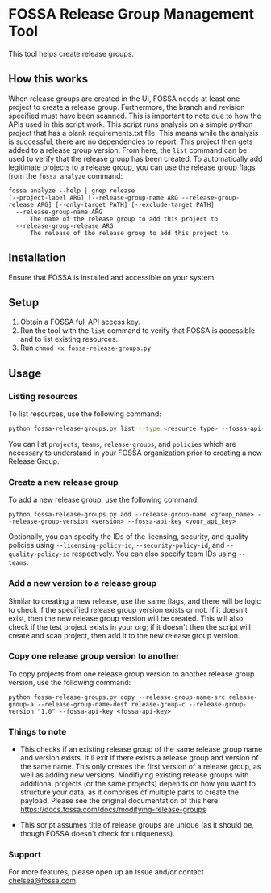 # FOSSA Release Group Management Tool

This tool helps create release groups.

## How this works

When release groups are created in the UI, FOSSA needs at least one project to create a release group. Furthermore, the branch and revision specified must have been scanned. This is important to note due to how the APIs used in this script work. This script runs analysis on a simple python project that has a blank requirements.txt file. This means while the analysis is successful, there are no dependencies to report. This project then gets added to a release group version. From here, the `list` command can be used to verify that the release group has been created. To automatically add legitimate projects to a release group, you can use the release group flags from the `fossa analyze` command:

```
fossa analyze --help | grep release
[--project-label ARG] [--release-group-name ARG --release-group-release ARG] [--only-target PATH] [--exclude-target PATH]
  --release-group-name ARG
      The name of the release group to add this project to
  --release-group-release ARG
      The release of the release group to add this project to
```

## Installation

Ensure that FOSSA is installed and accessible on your system.

## Setup

1. Obtain a FOSSA full API access key.
2. Run the tool with the `list` command to verify that FOSSA is accessible and to list existing resources.
3. Run `chmod +x fossa-release-groups.py`

## Usage

### Listing resources

To list resources, use the following command:

```bash
python fossa-release-groups.py list --type <resource_type> --fossa-api-key <your_api_key>
```

You can list `projects`, `teams`, `release-groups`, and `policies` which are necessary to understand in your FOSSA organization prior to creating a new Release Group.

### Create a new release group

To add a new release group, use the following command:

```
python fossa-release-groups.py add --release-group-name <group_name> --release-group-version <version> --fossa-api-key <your_api_key>
```

Optionally, you can specify the IDs of the licensing, security, and quality policies using `--licensing-policy-id`, `--security-policy-id`, and `--quality-policy-id` respectively. You can also specify team IDs using `--teams`.


### Add a new version to a release group

Similar to creating a new release, use the same flags, and there will be logic to check if the specified release group version exists or not. If it doesn't exist, then the new release group version will be created. This will also check if the test project exists in your org; if it doesn't then the script will create and scan project, then add it to the new release group version.

### Copy one release group version to another

To copy projects from one release group version to another release group version, use the following command:

```
python fossa-release-groups.py copy --release-group-name-src release-group-a --release-group-name-dest release-group-c --release-group-version "1.0" --fossa-api-key <fossa-api-key>
```

### Things to note

- This checks if an existing release group of the same release group name and version exists. It'll exit if there exists a release group and version of the same name. This only creates the first version of a release group, as well as adding new versions. Modifiying existing release groups with additional projects (or the same projects) depends on how you want to structure your data, as it comprises of multiple parts to create the payload.
Please see the original documentation of this here: https://docs.fossa.com/docs/modifying-release-groups

- This script assumes title of release groups are unique (as it should be, though FOSSA doesn't check for uniqueness).

### Support
For more features, please open up an Issue and/or contact chelsea@fossa.com.
